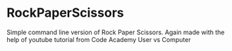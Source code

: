 # RockPaperScissors
Simple command line version of Rock Paper Scissors. Again made with the help of youtube tutorial from Code Academy
User vs Computer
